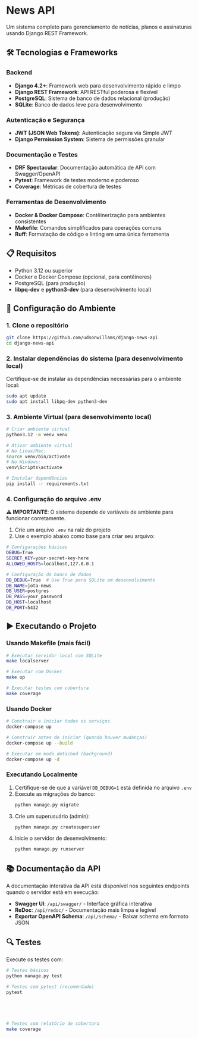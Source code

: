# News API

Um sistema completo para gerenciamento de notícias, planos e assinaturas usando Django REST Framework.

## 🛠️ Tecnologias e Frameworks

### Backend

- **Django 4.2+**: Framework web para desenvolvimento rápido e limpo
- **Django REST Framework**: API RESTful poderosa e flexível
- **PostgreSQL**: Sistema de banco de dados relacional (produção)
- **SQLite**: Banco de dados leve para desenvolvimento

### Autenticação e Segurança

- **JWT (JSON Web Tokens)**: Autenticação segura via Simple JWT
- **Django Permission System**: Sistema de permissões granular

### Documentação e Testes

- **DRF Spectacular**: Documentação automática de API com Swagger/OpenAPI
- **Pytest**: Framework de testes moderno e poderoso
- **Coverage**: Métricas de cobertura de testes

### Ferramentas de Desenvolvimento

- **Docker & Docker Compose**: Contêinerização para ambientes consistentes
- **Makefile**: Comandos simplificados para operações comuns
- **Ruff**: Formatação de código e linting em uma única ferramenta

## 📋 Requisitos

- Python 3.12 ou superior
- Docker e Docker Compose (opcional, para contêineres)
- PostgreSQL (para produção)
- **libpq-dev** e **python3-dev** (para desenvolvimento local)

## 🔧 Configuração do Ambiente

### 1. Clone o repositório

```bash
git clone https://github.com/udsonwillams/django-news-api
cd django-news-api
```

### 2. Instalar dependências do sistema (para desenvolvimento local)

Certifique-se de instalar as dependências necessárias para o ambiente local:

```bash
sudo apt update
sudo apt install libpq-dev python3-dev
```

### 3. Ambiente Virtual (para desenvolvimento local)

```bash
# Criar ambiente virtual
python3.12 -m venv venv

# Ativar ambiente virtual
# No Linux/Mac:
source venv/bin/activate
# No Windows:
venv\Scripts\activate

# Instalar dependências
pip install -r requirements.txt
```

### 4. Configuração do arquivo .env

**⚠️ IMPORTANTE**: O sistema depende de variáveis de ambiente para funcionar corretamente.

1. Crie um arquivo `.env` na raiz do projeto
2. Use o exemplo abaixo como base para criar seu arquivo:

```bash
# Configurações básicas
DEBUG=True
SECRET_KEY=your-secret-key-here
ALLOWED_HOSTS=localhost,127.0.0.1

# Configuração do banco de dados
DB_DEBUG=True  # Use True para SQLite em desenvolvimento
DB_NAME=jota-news
DB_USER=postgres
DB_PASS=your_password
DB_HOST=localhost
DB_PORT=5432
```

## ▶️ Executando o Projeto

### Usando Makefile (mais fácil)

```bash
# Executar servidor local com SQLite
make localserver

# Executar com Docker
make up

# Executar testes com cobertura
make coverage
```

### Usando Docker

```bash
# Construir e iniciar todos os serviços
docker-compose up

# Construir antes de iniciar (quando houver mudanças)
docker-compose up --build

# Executar em modo detached (background)
docker-compose up -d
```

### Executando Localmente

1. Certifique-se de que a variável `DB_DEBUG=1` está definida no arquivo `.env`
2. Execute as migrações do banco:
   ```bash
   python manage.py migrate
   ```
3. Crie um superusuário (admin):
   ```bash
   python manage.py createsuperuser
   ```
4. Inicie o servidor de desenvolvimento:
   ```bash
   python manage.py runserver
   ```

## 📚 Documentação da API

A documentação interativa da API está disponível nos seguintes endpoints quando o servidor está em execução:

- **Swagger UI**: `/api/swagger/` - Interface gráfica interativa
- **ReDoc**: `/api/redoc/` - Documentação mais limpa e legível
- **Exportar OpenAPI Schema**: `/api/schema/` - Baixar schema em formato JSON

## 🔍 Testes

Execute os testes com:

```bash
# Testes básicos
python manage.py test

# Testes com pytest (recomendado)
pytest





# Testes com relatório de cobertura
make coverage
```
